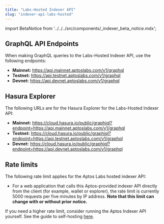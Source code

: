 ```yaml
---
title: "Labs-Hosted Indexer API"
slug: "indexer-api-labs-hosted"
---
```


import BetaNotice from '../../../src/components/\_indexer_beta_notice.mdx';

<BetaNotice />

## GraphQL API Endpoints

When making GraphQL queries to the Labs-Hosted Indexer API, use the following endpoints:

- **Mainnet:** https://api.mainnet.aptoslabs.com/v1/graphql
- **Testnet:** https://api.testnet.aptoslabs.com/v1/graphql
- **Devnet:** https://api.devnet.aptoslabs.com/v1/graphql

## Hasura Explorer

The following URLs are for the Hasura Explorer for the Labs-Hosted Indexer API:

- **Mainnet:** https://cloud.hasura.io/public/graphiql?endpoint=https://api.mainnet.aptoslabs.com/v1/graphql
- **Testnet:** https://cloud.hasura.io/public/graphiql?endpoint=https://api.testnet.aptoslabs.com/v1/graphql
- **Devnet:** https://cloud.hasura.io/public/graphiql?endpoint=https://api.devnet.aptoslabs.com/v1/graphql

## Rate limits

The following rate limit applies for the Aptos Labs hosted indexer API:

- For a web application that calls this Aptos-provided indexer API directly from the client (for example, wallet or explorer), the rate limit is currently 5000 requests per five minutes by IP address. **Note that this limit can change with or without prior notice.**

If you need a higher rate limit, consider running the Aptos Indexer API yourself. See the guide to self-hosting [here](/indexer/api/self-hosted).
